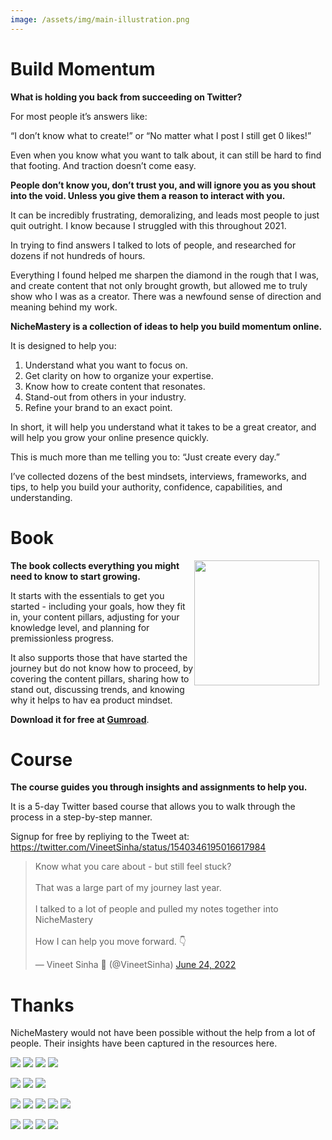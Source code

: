 ```yaml
---
image: /assets/img/main-illustration.png
---
```

# Build Momentum

**What is holding you back from succeeding on Twitter?**

For most people it’s answers like:

“I don’t know what to create!” or “No matter what I post I still get 0 likes!”

Even when you know what you want to talk about, it can still be hard to find that footing. And traction doesn’t come easy.

**People don’t know you, don’t trust you, and will ignore you as you shout into the void. Unless you give them a reason to interact with you.**

It can be incredibly frustrating, demoralizing, and leads most people to just quit outright. I know because I struggled with this throughout 2021.

In trying to find answers I talked to lots of people, and researched for dozens if not hundreds of hours.

Everything I found helped me sharpen the diamond in the rough that I was, and create content that not only brought growth, but allowed me to truly show who I was as a creator. There was a newfound sense of direction and meaning behind my work.

**NicheMastery is a collection of ideas to help you build momentum online.**

It is designed to help you:

1. Understand what you want to focus on.
2. Get clarity on how to organize your expertise.
3. Know how to create content that resonates.
4. Stand-out from others in your industry.
5. Refine your brand to an exact point.

In short, it will help you understand what it takes to be a great creator, and will help you grow your online presence quickly.

This is much more than me telling you to: “Just create every day.”

I’ve collected dozens of the best mindsets, interviews, frameworks, and tips, to help you build your authority, confidence, capabilities, and understanding.


# Book

<img style="float: right; width: 200px; padding-right: 10px" src='/assets/img/book-cover-whitebg.png'>

**The book collects everything you might need to know to start growing.**

It starts with the essentials to get you started - including your goals, how they fit in, your content pillars, adjusting for your knowledge level, and planning for premissionless progress.

It also supports those that have started the journey but do not know how to proceed, by covering the content pillars, sharing how to stand out, discussing trends, and knowing why it helps to hav ea product mindset.

**Download it for free at [Gumroad](https://vineetsinha.gumroad.com/l/NicheMastery)**.


# Course

**The course guides you through insights and assignments to help you.**

It is a 5-day Twitter based course that allows you to walk through the process in a step-by-step manner.

Signup for free by repliying to the Tweet at: <https://twitter.com/VineetSinha/status/1540346195016617984>

<blockquote class="twitter-tweet"><p lang="en" dir="ltr">Know what you care about - but still feel stuck?<br><br>That was a large part of my journey last year.<br><br>I talked to a lot of people and pulled my notes together into NicheMastery<br><br>How I can help you move forward. 👇</p>&mdash; Vineet Sinha 🧭 (@VineetSinha) <a href="https://twitter.com/VineetSinha/status/1540346195016617984?ref_src=twsrc%5Etfw">June 24, 2022</a></blockquote> <script async src="https://platform.twitter.com/widgets.js" charset="utf-8"></script>

# Thanks

NicheMastery would not have been possible without the help from a lot of people. Their insights have been captured in the resources here.


<div class="gallery">
<!-- those that gave 1:1 converations & recorded interview -->
<a href="https://twitter.com/jspector"><img src='/assets/img/profile/jspector.jpg'></a>
<a href="https://twitter.com/bazzaruto"><img src='/assets/img/profile/bazzaruto.jpg'></a>
<a href="https://twitter.com/arvidkahl"><img src='/assets/img/profile/arvidkahl.jpg'></a>
<a href="https://twitter.com/iamclintmurphy"><img src='/assets/img/profile/iamclintmurphy.jpg'></a>


<a href="https://twitter.com/growthcurrency"><img src='/assets/img/profile/growthcurrency.jpg'></a>
<a href="https://twitter.com/ungatedcreative"><img src='/assets/img/profile/ungatedcreative.jpg'></a>
<a href="https://twitter.com/jessievbreugel"><img src='/assets/img/profile/jessievbreugel.jpg'></a>

<!-- those that we interviewed / gave tips -->
<a href="https://twitter.com/briandito"><img src='/assets/img/profile/briandito.jpg'></a>
<a href="https://twitter.com/brandwithdan"><img src='/assets/img/profile/brandwithdan.jpg'></a>
<a href="https://twitter.com/anthonycastrio"><img src='/assets/img/profile/anthonycastrio.jpg'></a>
<a href="https://twitter.com/william3willis"><img src='/assets/img/profile/william3willis.jpg'></a>
<a href="https://twitter.com/quinnwasgaming"><img src='/assets/img/profile/quinnwasgaming.jpg'></a>

<!-- those that had insightful courses -->
<a href="https://twitter.com/lifemathmoney"><img src='/assets/img/profile/lifemathmoney.jpg'></a>
<a href="https://twitter.com/prathkum"><img src='/assets/img/profile/prathkum.jpg'></a>
<a href="https://twitter.com/wellpaidgeek"><img src='/assets/img/profile/wellpaidgeek.jpg'></a>
<a href="https://twitter.com/sahilbloom"><img src='/assets/img/profile/sahilbloom.jpg'></a>

<!-- for testing
<a href="https://twitter.com/vineetsinha"><img src='/assets/img/profile/vineetsinha.jpg'></a>
-->

</div>
